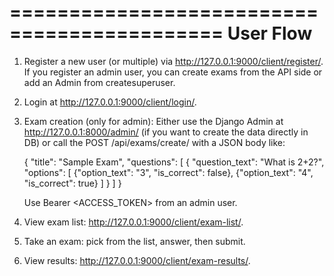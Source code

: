 ============================================
User Flow
============================================
1. Register a new user (or multiple) via http://127.0.0.1:9000/client/register/.
    If you register an admin user, you can create exams from the API side or add an Admin from createsuperuser.
2. Login at http://127.0.0.1:9000/client/login/.
3. Exam creation (only for admin):
    Either use the Django Admin at http://127.0.0.1:8000/admin/ (if you want to create the data directly in DB) or call the POST /api/exams/create/ with a JSON body like:

    {
    "title": "Sample Exam",
    "questions": [
        {
        "question_text": "What is 2+2?",
        "options": [
            {"option_text": "3", "is_correct": false},
            {"option_text": "4", "is_correct": true}
        ]
        }
    ]
    }

    Use Bearer <ACCESS_TOKEN> from an admin user.

4. View exam list: http://127.0.0.1:9000/client/exam-list/.
5. Take an exam: pick from the list, answer, then submit.
6. View results: http://127.0.0.1:9000/client/exam-results/.
